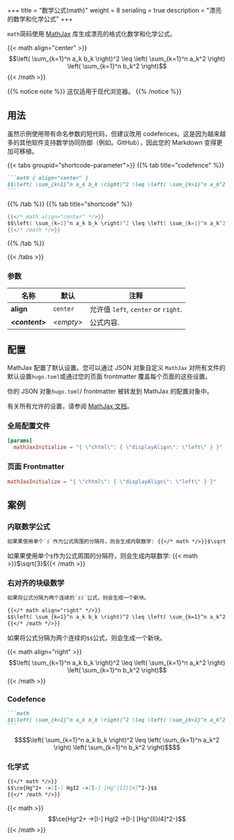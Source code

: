 +++
title = "数学公式(math)"
weight = 8
serialing = true
description = "漂亮的数学和化学公式"
+++

`math`简码使用 [MathJax](https://mathjax.org/) 库生成漂亮的格式化数学和化学公式。

{{< math align="center" >}}
$$\left( \sum_{k=1}^n a_k b_k \right)^2 \leq \left( \sum_{k=1}^n a_k^2 \right) \left( \sum_{k=1}^n b_k^2 \right)$$
{{< /math >}}

{{% notice note %}}
这仅适用于现代浏览器。
{{% /notice %}}

## 用法

虽然示例使用带有命名参数的短代码，但建议改用 codefences。这是因为越来越多的其他软件支持数学协同防御（例如。GitHub），因此您的 Markdown 变得更加可移植。


{{< tabs groupid="shortcode-parameter">}}
{{% tab title="codefence" %}}

````md
```math { align="center" }
$$\left( \sum_{k=1}^n a_k b_k \right)^2 \leq \left( \sum_{k=1}^n a_k^2 \right) \left( \sum_{k=1}^n b_k^2 \right)$$
```
````

{{% /tab %}}
{{% tab title="shortcode" %}}

````go
{{</* math align="center" */>}}
$$\left( \sum_{k=1}^n a_k b_k \right)^2 \leq \left( \sum_{k=1}^n a_k^2 \right) \left( \sum_{k=1}^n b_k^2 \right)$$
{{</* /math */>}}
````

{{% /tab %}}

{{< /tabs >}}

### 参数

| 名称                  | 默认          | 注释       |
|-----------------------|------------------|-------------|
| **align**             | `center`         | 允许值 `left`, `center` or `right`. |
| _**&lt;content&gt;**_ | _&lt;empty&gt;_  | 公式内容. |

## 配置

MathJax 配置了默认设置。您可以通过 JSON 对象自定义 `MathJax` 对所有文件的默认设置`hugo.toml`或通过您的页面 frontmatter 覆盖每个页面的这些设置。

你的 JSON 对象`hugo.toml`/ frontmatter 被转发到 MathJax 的配置对象中。

有关所有允许的设置，请参阅 [MathJax 文档](https://docs.mathjax.org/en/latest/options/index.html)。

### 全局配置文件

```toml
[params]
  mathJaxInitialize = "{ \"chtml\": { \"displayAlign\": \"left\" } }"
```

### 页面 Frontmatter

```toml
mathJaxInitialize = "{ \"chtml\": { \"displayAlign\": \"left\" } }"
```

## 案例

### 内联数学公式

````md
如果果使用单个`$`作为公式周围的分隔符，则会生成内联数学: {{</* math */>}}$\sqrt{3}${{</* /math */>}}
````

如果果使用单个`$`作为公式周围的分隔符，则会生成内联数学: {{< math >}}$\sqrt{3}${{< /math >}}

### 右对齐的块级数学

````md
如果将公式分隔为两个连续的`$$`公式，则会生成一个新块。

{{</* math align="right" */>}}
$$\left( \sum_{k=1}^n a_k b_k \right)^2 \leq \left( \sum_{k=1}^n a_k^2 \right) \left( \sum_{k=1}^n b_k^2 \right)$$
{{</* /math */>}}
````

如果将公式分隔为两个连续的`$$`公式，则会生成一个新块。

{{< math align="right" >}}
$$\left( \sum_{k=1}^n a_k b_k \right)^2 \leq \left( \sum_{k=1}^n a_k^2 \right) \left( \sum_{k=1}^n b_k^2 \right)$$
{{< /math >}}

### Codefence


````md
```math
$$\left( \sum_{k=1}^n a_k b_k \right)^2 \leq \left( \sum_{k=1}^n a_k^2 \right) \left( \sum_{k=1}^n b_k^2 \right)$$
```
````

````math
$$\left( \sum_{k=1}^n a_k b_k \right)^2 \leq \left( \sum_{k=1}^n a_k^2 \right) \left( \sum_{k=1}^n b_k^2 \right)$$
````

### 化学式

````md
{{</* math */>}}
$$\ce{Hg^2+ ->[I-] HgI2 ->[I-] [Hg^{II}I4]^2-}$$
{{</* /math */>}}
`````

{{< math >}}
$$\ce{Hg^2+ ->[I-] HgI2 ->[I-] [Hg^{II}I4]^2-}$$
{{< /math >}}
